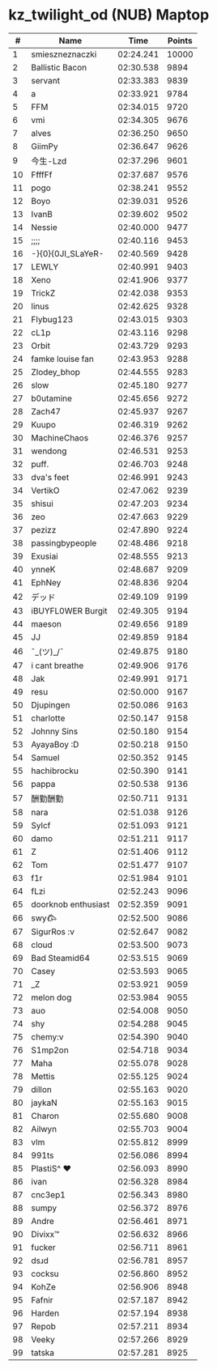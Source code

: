 # kz_twilight_od (NUB) Maptop

|  # | Name | Time | Points |
|-------------- | -------------- | -------------- | -------------- | 
| 1 | smieszneznaczki | 02:24.241 | 10000 | 
| 2 | Ballistic Bacon | 02:30.538 | 9894 | 
| 3 | servant | 02:33.383 | 9839 | 
| 4 | a | 02:33.921 | 9784 | 
| 5 | FFM | 02:34.015 | 9720 | 
| 6 | vmi | 02:34.305 | 9676 | 
| 7 | alves | 02:36.250 | 9650 | 
| 8 | GiimPy | 02:36.647 | 9626 | 
| 9 | 今生-Lzd | 02:37.296 | 9601 | 
| 10 | FfffFf | 02:37.687 | 9576 | 
| 11 | pogo | 02:38.241 | 9552 | 
| 12 | Boyo | 02:39.031 | 9526 | 
| 13 | IvanB | 02:39.602 | 9502 | 
| 14 | Nessie | 02:40.000 | 9477 | 
| 15 | ;;;; | 02:40.116 | 9453 | 
| 16 | -}{0}{0JI_SLaYeR- | 02:40.569 | 9428 | 
| 17 | LEWLY | 02:40.991 | 9403 | 
| 18 | Xeno | 02:41.906 | 9377 | 
| 19 | TrickZ | 02:42.038 | 9353 | 
| 20 | linus | 02:42.625 | 9328 | 
| 21 | Flybug123 | 02:43.015 | 9303 | 
| 22 | cL1p | 02:43.116 | 9298 | 
| 23 | Orbit | 02:43.729 | 9293 | 
| 24 | famke louise fan | 02:43.953 | 9288 | 
| 25 | Zlodey_bhop | 02:44.555 | 9283 | 
| 26 | slow | 02:45.180 | 9277 | 
| 27 | b0utamine | 02:45.656 | 9272 | 
| 28 | Zach47 | 02:45.937 | 9267 | 
| 29 | Kuupo | 02:46.319 | 9262 | 
| 30 | MachineChaos | 02:46.376 | 9257 | 
| 31 | wendong | 02:46.531 | 9253 | 
| 32 | puff. | 02:46.703 | 9248 | 
| 33 | dva's feet | 02:46.991 | 9243 | 
| 34 | VertikO | 02:47.062 | 9239 | 
| 35 | shisui | 02:47.203 | 9234 | 
| 36 | zeo | 02:47.663 | 9229 | 
| 37 | pezizz | 02:47.890 | 9224 | 
| 38 | passingbypeople | 02:48.486 | 9218 | 
| 39 | Exusiai | 02:48.555 | 9213 | 
| 40 | ynneK | 02:48.687 | 9209 | 
| 41 | EphNey | 02:48.836 | 9204 | 
| 42 | デッド | 02:49.109 | 9199 | 
| 43 | iBUYFL0WER Burgit | 02:49.305 | 9194 | 
| 44 | maeson | 02:49.656 | 9189 | 
| 45 | JJ | 02:49.859 | 9184 | 
| 46 | ¯\_(ツ)_/¯ | 02:49.875 | 9180 | 
| 47 | i cant breathe | 02:49.906 | 9176 | 
| 48 | Jak | 02:49.991 | 9171 | 
| 49 | resu | 02:50.000 | 9167 | 
| 50 | Djupingen | 02:50.086 | 9163 | 
| 51 | charlotte | 02:50.147 | 9158 | 
| 52 | Johnny Sins | 02:50.180 | 9154 | 
| 53 | AyayaBoy :D | 02:50.218 | 9150 | 
| 54 | Samuel | 02:50.352 | 9145 | 
| 55 | hachibrocku | 02:50.390 | 9141 | 
| 56 | pappa | 02:50.538 | 9136 | 
| 57 | 酬勤酬勤 | 02:50.711 | 9131 | 
| 58 | nara | 02:51.038 | 9126 | 
| 59 | Sylcf | 02:51.093 | 9121 | 
| 60 | damo | 02:51.211 | 9117 | 
| 61 | Z | 02:51.406 | 9112 | 
| 62 | Tom | 02:51.477 | 9107 | 
| 63 | f1r | 02:51.984 | 9101 | 
| 64 | fLzi | 02:52.243 | 9096 | 
| 65 | doorknob enthusiast | 02:52.359 | 9091 | 
| 66 | swy𐂃 | 02:52.500 | 9086 | 
| 67 | SigurRos :v | 02:52.647 | 9082 | 
| 68 | cloud | 02:53.500 | 9073 | 
| 69 | Bad Steamid64 | 02:53.515 | 9069 | 
| 70 | Casey | 02:53.593 | 9065 | 
| 71 | _Z | 02:53.921 | 9059 | 
| 72 | melon dog | 02:53.984 | 9055 | 
| 73 | auo | 02:54.008 | 9050 | 
| 74 | shy | 02:54.288 | 9045 | 
| 75 | chemy:v | 02:54.390 | 9040 | 
| 76 | S1mp2on | 02:54.718 | 9034 | 
| 77 | Maha | 02:55.078 | 9028 | 
| 78 | Mettis | 02:55.125 | 9024 | 
| 79 | dillon | 02:55.163 | 9020 | 
| 80 | jaykaN | 02:55.163 | 9015 | 
| 81 | Charon | 02:55.680 | 9008 | 
| 82 | Ailwyn | 02:55.703 | 9004 | 
| 83 | vlm | 02:55.812 | 8999 | 
| 84 | 991ts | 02:56.086 | 8994 | 
| 85 | PlastiS^ ♥ | 02:56.093 | 8990 | 
| 86 | ivan | 02:56.328 | 8984 | 
| 87 | cnc3ep1 | 02:56.343 | 8980 | 
| 88 | sumpy | 02:56.372 | 8976 | 
| 89 | Andre | 02:56.461 | 8971 | 
| 90 | Divixx™ | 02:56.632 | 8966 | 
| 91 | fucker | 02:56.711 | 8961 | 
| 92 | dsɹd | 02:56.781 | 8957 | 
| 93 | cocksu | 02:56.860 | 8952 | 
| 94 | KohZe | 02:56.906 | 8948 | 
| 95 | Fafnir | 02:57.187 | 8942 | 
| 96 | Harden | 02:57.194 | 8938 | 
| 97 | Repob | 02:57.211 | 8934 | 
| 98 | Veeky | 02:57.266 | 8929 | 
| 99 | tatska | 02:57.281 | 8925 | 

